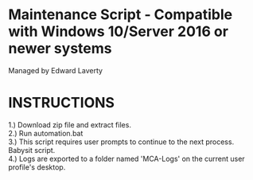 # Maintenance Script - Compatible with Windows 10/Server 2016 or newer systems

Managed by Edward Laverty

# INSTRUCTIONS
1.) Download zip file and extract files.<br>
2.) Run automation.bat<br>
3.) This script requires user prompts to continue to the next process. Babysit script.<br>
4.) Logs are exported to a folder named 'MCA-Logs' on the current user profile's desktop.<br>
